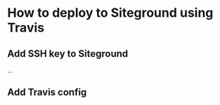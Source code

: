 # How to deploy to Siteground using Travis

## Add SSH key to Siteground

...

## Add Travis config
